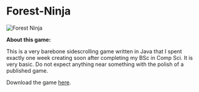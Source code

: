 # Forest-Ninja

![Forest Ninja](https://i.imgur.com/NhxmkuS.png)

**About this game:**

This is a very barebone sidescrolling game written in Java that I spent exactly one week creating soon after completing my BSc in Comp Sci. It is very basic. Do not expect anything near something with the polish of a published game.

Download the game [here](https://goo.gl/Qv22fK).
